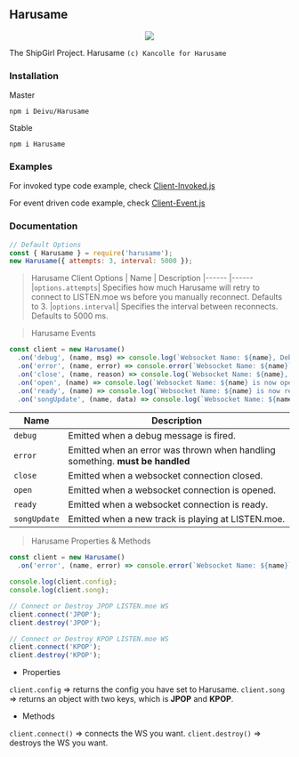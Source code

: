 ## Harusame
<p align="center">
  <img src="https://vignette.wikia.nocookie.net/kancolle/images/3/3f/Harusame_Valentine_Full.png">
</p>

The ShipGirl Project. Harusame `(c) Kancolle for Harusame`

### Installation
Master
```
npm i Deivu/Harusame
```
Stable
```
npm i Harusame
```

### Examples
For invoked type code example, check [Client-Invoked.js](https://github.com/Deivu/Harusame/blob/master/tests/Client-Invoked.js)

For event driven code example, check [Client-Event.js](https://github.com/Deivu/Harusame/blob/master/tests/Client-Event.js)

### Documentation
```js
// Default Options
const { Harusame } = require('harusame');
new Harusame({ attempts: 3, interval: 5000 });
```
> Harusame Client Options
| Name             | Description
|------            |------
|`options.attempts`| Specifies how much Harusame will retry to connect to LISTEN.moe ws before you manually reconnect. Defaults to 3.
|`options.interval`| Specifies the interval between reconnects. Defaults to 5000 ms.

> Harusame Events
```js
const client = new Harusame()
  .on('debug', (name, msg) => console.log(`Websocket Name: ${name}, Debug Message: ${msg}`))
  .on('error', (name, error) => console.error(`Websocket Name: ${name}`, error))
  .on('close', (name, reason) => console.log(`Websocket Name: ${name}, Close Data: ${reason}`))
  .on('open', (name) => console.log(`Websocket Name: ${name} is now open.`))
  .on('ready', (name) => console.log(`Websocket Name: ${name} is now ready`))
  .on('songUpdate', (name, data) => console.log(`Websocket Name: ${name}, Song:`, data));
```
| Name       | Description
|------      |------
|`debug`     | Emitted when a debug message is fired.
|`error`     | Emitted when an error was thrown when handling something. **must be handled**
|`close`     | Emitted when a websocket connection closed.
|`open`      | Emitted when a websocket connection is opened.
|`ready`     | Emitted when a websocket connection is ready.
|`songUpdate`| Emitted when a new track is playing at LISTEN.moe.

> Harusame Properties & Methods
```js
const client = new Harusame()
  .on('error', (name, error) => console.error(`Websocket Name: ${name}`, error));

console.log(client.config);
console.log(client.song);

// Connect or Destroy JPOP LISTEN.moe WS
client.connect('JPOP'); 
client.destroy('JPOP');

// Connect or Destroy KPOP LISTEN.moe WS
client.connect('KPOP'); 
client.destroy('KPOP');
```

- Properties

`client.config` => returns the config you have set to Harusame.
`client.song` => returns an object with two keys, which is **JPOP** and **KPOP**.

- Methods

`client.connect()` => connects the WS you want.
`client.destroy()` => destroys the WS you want.